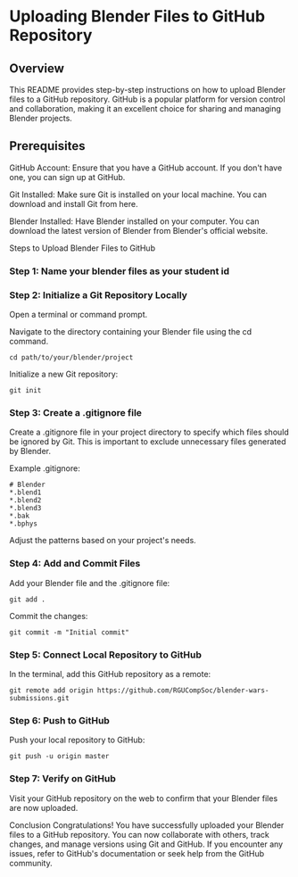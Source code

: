 # Uploading Blender Files to GitHub Repository


## Overview
This README provides step-by-step instructions on how to upload Blender files to a GitHub repository. GitHub is a popular platform for version control and collaboration, making it an excellent choice for sharing and managing Blender projects.

## Prerequisites
GitHub Account: Ensure that you have a GitHub account. If you don't have one, you can sign up at GitHub.

Git Installed: Make sure Git is installed on your local machine. You can download and install Git from here.

Blender Installed: Have Blender installed on your computer. You can download the latest version of Blender from Blender's official website.

Steps to Upload Blender Files to GitHub

### Step 1: Name your blender files as your student id

### Step 2: Initialize a Git Repository Locally
Open a terminal or command prompt.

Navigate to the directory containing your Blender file using the cd command.

```
cd path/to/your/blender/project
```

Initialize a new Git repository:
```
git init
```

### Step 3: Create a .gitignore file

Create a .gitignore file in your project directory to specify which files should be ignored by Git. This is important to exclude unnecessary files generated by Blender.

Example .gitignore:
```
# Blender
*.blend1
*.blend2
*.blend3
*.bak
*.bphys
```

Adjust the patterns based on your project's needs.

### Step 4: Add and Commit Files
Add your Blender file and the .gitignore file:

```
git add .
```

Commit the changes:
```
git commit -m "Initial commit"
```

### Step 5: Connect Local Repository to GitHub

In the terminal, add this GitHub repository as a remote:

```
git remote add origin https://github.com/RGUCompSoc/blender-wars-submissions.git
```

### Step 6: Push to GitHub
Push your local repository to GitHub:

```
git push -u origin master
```

### Step 7: Verify on GitHub
Visit your GitHub repository on the web to confirm that your Blender files are now uploaded.

Conclusion
Congratulations! You have successfully uploaded your Blender files to a GitHub repository. You can now collaborate with others, track changes, and manage versions using Git and GitHub. If you encounter any issues, refer to GitHub's documentation or seek help from the GitHub community.
